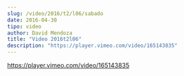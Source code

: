 ```yaml
---
slug: /video/2016/t2/l06/sabado
date: 2016-04-30
tipo: video
author: David Mendoza
title: "Video 2016t2l06"
description: "https://player.vimeo.com/video/165143835"
---
```


https://player.vimeo.com/video/165143835
